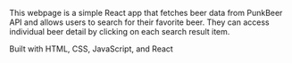 This webpage is a simple React app that fetches beer data from PunkBeer API and allows users to search for their favorite beer. They can access individual beer detail by clicking on each search result item. 

Built with HTML, CSS, JavaScript, and React 
